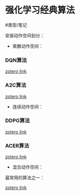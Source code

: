 # 强化学习经典算法

#类型/笔记 


安装动作空间划分：

- 离散动作空间：

### DQN算法

[zotero link](zotero://select/library/items/MWMEXEDW)



### A2C算法

[zotero link](zotero://select/library/items/5BAL86PV)


- 连续动作空间：

### DDPG算法


[zotero link](zotero://select/library/items/T793E2TS)


### ACER算法


[zotero link](zotero://select/library/items/EIEZXRM5)


- 混合动作空间：

最常用的算法之一：

[zotero link](zotero://select/library/items/LS7VS9GZ)
